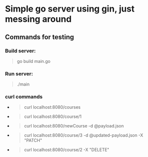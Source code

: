 # Simple go server using gin, just messing around

## Commands for testing
### Build server: 
> go build main.go
### Run server:
>./main

### curl commands
* > curl localhost:8080/courses
* > curl localhost:8080/course/1
* > curl localhost:8080/newCourse -d @payload.json
* > curl localhost:8080/course/3 -d @updated-payload.json -X "PATCH"
* > curl localhost:8080/course/2 -X "DELETE" 
